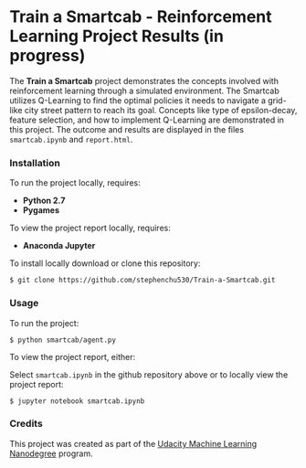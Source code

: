 # Train a Smartcab - Reinforcement Learning Project Results (in progress)

The **Train a Smartcab** project demonstrates the concepts involved with reinforcement learning through a simulated environment. The Smartcab utilizes Q-Learning to find the optimal policies it needs to navigate a grid-like city street pattern to reach its goal. Concepts like type of epsilon-decay, feature selection, and how to implement Q-Learning are demonstrated in this project. The outcome and results are displayed in the files `smartcab.ipynb` and `report.html`.

### Installation

To run the project locally, requires:
- **Python 2.7**
- **Pygames**

To view the project report locally, requires:
- **Anaconda Jupyter**

To install locally download or clone this repository:

`$ git clone https://github.com/stephenchu530/Train-a-Smartcab.git`

### Usage

To run the project:

`$ python smartcab/agent.py`

To view the project report, either:

Select `smartcab.ipynb` in the github repository above or to locally view the project report:

`$ jupyter notebook smartcab.ipynb`

### Credits

This project was created as part of the [Udacity Machine Learning Nanodegree](https://www.udacity.com/course/machine-learning-engineer-nanodegree--nd009) program.
